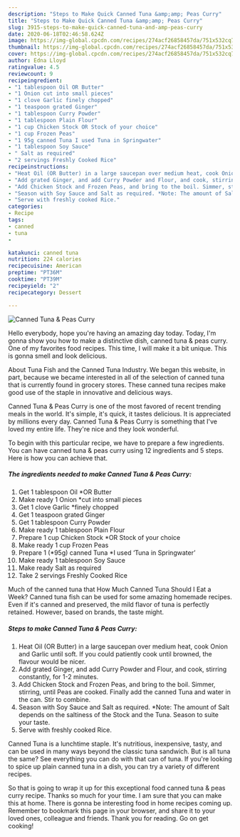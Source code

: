 ```yaml
---
description: "Steps to Make Quick Canned Tuna &amp;amp; Peas Curry"
title: "Steps to Make Quick Canned Tuna &amp;amp; Peas Curry"
slug: 3915-steps-to-make-quick-canned-tuna-and-amp-peas-curry
date: 2020-06-18T02:46:58.624Z
image: https://img-global.cpcdn.com/recipes/274acf26858457da/751x532cq70/canned-tuna-peas-curry-recipe-main-photo.jpg
thumbnail: https://img-global.cpcdn.com/recipes/274acf26858457da/751x532cq70/canned-tuna-peas-curry-recipe-main-photo.jpg
cover: https://img-global.cpcdn.com/recipes/274acf26858457da/751x532cq70/canned-tuna-peas-curry-recipe-main-photo.jpg
author: Edna Lloyd
ratingvalue: 4.5
reviewcount: 9
recipeingredient:
- "1 tablespoon Oil OR Butter"
- "1 Onion cut into small pieces"
- "1 clove Garlic finely chopped"
- "1 teaspoon grated Ginger"
- "1 tablespoon Curry Powder"
- "1 tablespoon Plain Flour"
- "1 cup Chicken Stock OR Stock of your choice"
- "1 cup Frozen Peas"
- "1 95g canned Tuna I used Tuna in Springwater"
- "1 tablespoon Soy Sauce"
- " Salt as required"
- "2 servings Freshly Cooked Rice"
recipeinstructions:
- "Heat Oil (OR Butter) in a large saucepan over medium heat, cook Onion and Garlic until soft. If you could patiently cook until browned, the flavour would be nicer."
- "Add grated Ginger, and add Curry Powder and Flour, and cook, stirring constantly, for 1-2 minutes."
- "Add Chicken Stock and Frozen Peas, and bring to the boil. Simmer, stirring, until Peas are cooked. Finally add the canned Tuna and water in the can. Stir to combine."
- "Season with Soy Sauce and Salt as required. *Note: The amount of Salt depends on the saltiness of the Stock and the Tuna. Season to suite your taste."
- "Serve with freshly cooked Rice."
categories:
- Recipe
tags:
- canned
- tuna
- 

katakunci: canned tuna  
nutrition: 224 calories
recipecuisine: American
preptime: "PT36M"
cooktime: "PT39M"
recipeyield: "2"
recipecategory: Dessert

---
```



![Canned Tuna &amp; Peas Curry](https://img-global.cpcdn.com/recipes/274acf26858457da/751x532cq70/canned-tuna-peas-curry-recipe-main-photo.jpg)

Hello everybody, hope you're having an amazing day today. Today, I'm gonna show you how to make a distinctive dish, canned tuna &amp; peas curry. One of my favorites food recipes. This time, I will make it a bit unique. This is gonna smell and look delicious.

About Tuna Fish and the Canned Tuna Industry. We began this website, in part, because we became interested in all of the selection of canned tuna that is currently found in grocery stores. These canned tuna recipes make good use of the staple in innovative and delicious ways.

Canned Tuna &amp; Peas Curry is one of the most favored of recent trending meals in the world. It's simple, it's quick, it tastes delicious. It is appreciated by millions every day. Canned Tuna &amp; Peas Curry is something that I've loved my entire life. They're nice and they look wonderful.


To begin with this particular recipe, we have to prepare a few ingredients. You can have canned tuna &amp; peas curry using 12 ingredients and 5 steps. Here is how you can achieve that.

<!--inarticleads1-->

##### The ingredients needed to make Canned Tuna &amp; Peas Curry:

1. Get 1 tablespoon Oil *OR Butter
1. Make ready 1 Onion *cut into small pieces
1. Get 1 clove Garlic *finely chopped
1. Get 1 teaspoon grated Ginger
1. Get 1 tablespoon Curry Powder
1. Make ready 1 tablespoon Plain Flour
1. Prepare 1 cup Chicken Stock *OR Stock of your choice
1. Make ready 1 cup Frozen Peas
1. Prepare 1 (*95g) canned Tuna *I used ‘Tuna in Springwater’
1. Make ready 1 tablespoon Soy Sauce
1. Make ready  Salt as required
1. Take 2 servings Freshly Cooked Rice


Much of the canned tuna that How Much Canned Tuna Should I Eat a Week? Canned tuna fish can be used for some amazing homemade recipes. Even if it&#39;s canned and preserved, the mild flavor of tuna is perfectly retained. However, based on brands, the taste might. 

<!--inarticleads2-->

##### Steps to make Canned Tuna &amp; Peas Curry:

1. Heat Oil (OR Butter) in a large saucepan over medium heat, cook Onion and Garlic until soft. If you could patiently cook until browned, the flavour would be nicer.
1. Add grated Ginger, and add Curry Powder and Flour, and cook, stirring constantly, for 1-2 minutes.
1. Add Chicken Stock and Frozen Peas, and bring to the boil. Simmer, stirring, until Peas are cooked. Finally add the canned Tuna and water in the can. Stir to combine.
1. Season with Soy Sauce and Salt as required. *Note: The amount of Salt depends on the saltiness of the Stock and the Tuna. Season to suite your taste.
1. Serve with freshly cooked Rice.


Canned Tuna is a lunchtime staple. It&#39;s nutritious, inexpensive, tasty, and can be used in many ways beyond the classic tuna sandwich. But is all tuna the same? See everything you can do with that can of tuna. If you&#39;re looking to spice up plain canned tuna in a dish, you can try a variety of different recipes. 

So that is going to wrap it up for this exceptional food canned tuna &amp; peas curry recipe. Thanks so much for your time. I am sure that you can make this at home. There is gonna be interesting food in home recipes coming up. Remember to bookmark this page in your browser, and share it to your loved ones, colleague and friends. Thank you for reading. Go on get cooking!
